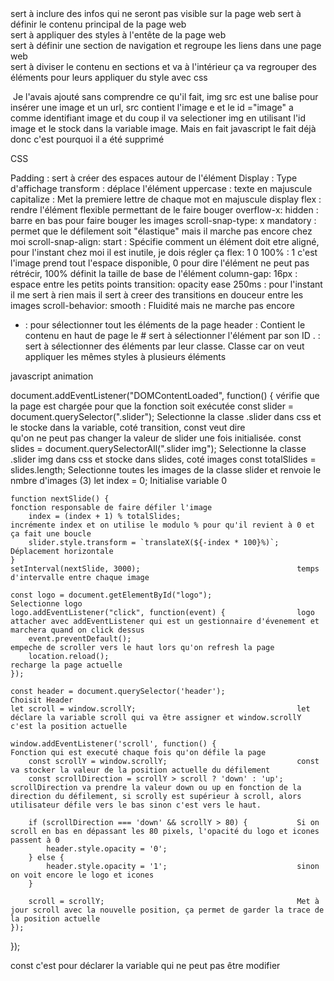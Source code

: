 <head> sert à inclure des infos qui ne seront pas visible sur la page web

<body> sert à définir le contenu principal de la page web

<section class="header"> sert à appliquer des styles à l'entête de la page web

<nav> sert à définir une section de navigation et regroupe les liens dans une page web

<div class=""> sert à diviser le contenu en sections et va à l'intérieur ça va regrouper des éléments pour leurs appliquer du style avec css

<img src="" id="image"> Je l'avais ajouté sans comprendre ce qu'il fait, img src est une balise pour insérer une image et un url, src contient l'image e et le id ="image" a comme identifiant image et du coup il va selectioner img en utilisant l'id image et le stock dans la variable image. Mais en fait javascript le fait déjà donc c'est pourquoi il a été supprimé


CSS

Padding : sert à créer des espaces autour de l'élément
Display : Type d'affichage
transform : déplace l'élément
uppercase : texte en majuscule
capitalize : Met la premiere lettre de chaque mot en majuscule
display flex : rendre l'élément flexible permettant de le faire bouger
overflow-x: hidden : barre en bas pour faire bouger les images
scroll-snap-type: x mandatory : permet que le défilement soit "élastique" mais il marche pas encore chez moi
scroll-snap-align: start : Spécifie comment un élément doit etre aligné, pour l'instant chez moi il est inutile, je dois régler ça
flex: 1 0 100% : 1 c'est l'image prend tout l'espace disponible, 0 pour dire l'élément ne peut pas rétrécir, 100% définit la taille de base de l'élément
column-gap: 16px : espace entre les petits points 
transition: opacity ease 250ms : pour l'instant il me sert à rien mais il sert à creer des transitions en douceur entre les images 
scroll-behavior: smooth : Fluidité mais ne marche pas encore

* : pour sélectionner tout les éléments de la page
header : Contient le contenu en haut de page
le # sert à sélectionner l'élément par son ID
. : sert à sélectionner des éléments par leur classe. Classe car on veut appliquer les mêmes styles à plusieurs éléments



javascript animation

document.addEventListener("DOMContentLoaded", function() {          vérifie que la page est chargée pour que la fonction soit exécutée
    const slider = document.querySelector(".slider");               Selectionne la classe .slider dans css et le stocke dans la variable, coté transition, const veut dire  
                                                                    qu'on ne peut pas changer la valeur de slider une fois initialisée.
    const slides = document.querySelectorAll(".slider img");        Selectionne la classe .slider img dans css et stocke dans slides, coté images
    const totalSlides = slides.length;                              Selectionne toutes les images de la classe slider et renvoie le nmbre d'images (3)
    let index = 0;                                                  Initialise variable 0

    function nextSlide() {                                          fonction responsable de faire défiler l'image
        index = (index + 1) % totalSlides;                          incrémente index et on utilise le modulo % pour qu'il revient à 0 et ça fait une boucle
        slider.style.transform = `translateX(${-index * 100}%)`;    Déplacement horizontale
    }
    setInterval(nextSlide, 3000);                                   temps d'intervalle entre chaque image

    const logo = document.getElementById("logo");                   Selectionne logo 
    logo.addEventListener("click", function(event) {                logo attacher avec addEventListener qui est un gestionnaire d'évenement et marchera quand on click dessus
        event.preventDefault();                                     empeche de scroller vers le haut lors qu'on refresh la page
        location.reload();                                          recharge la page actuelle
    });

    const header = document.querySelector('header');                Choisit Header
    let scroll = window.scrollY;                                    let déclare la variable scroll qui va être assigner et window.scrollY c'est la position actuelle     

    window.addEventListener('scroll', function() {                  Fonction qui est executé chaque fois qu'on défile la page
        const scrollY = window.scrollY;                             const va stocker la valeur de la position actuelle du défilement 
        const scrollDirection = scrollY > scroll ? 'down' : 'up';   scrollDirection va prendre la valeur down ou up en fonction de la direction du défilement, si scrolly est supérieur à scroll, alors utilisateur défile vers le bas sinon c'est vers le haut.

        if (scrollDirection === 'down' && scrollY > 80) {           Si on scroll en bas en dépassant les 80 pixels, l'opacité du logo et icones passent à 0
            header.style.opacity = '0'; 
        } else {
            header.style.opacity = '1';                             sinon on voit encore le logo et icones
        }

        scroll = scrollY;                                           Met à jour scroll avec la nouvelle position, ça permet de garder la trace de la position actuelle
    });
});

const c'est pour déclarer la variable qui ne peut pas être modifier 